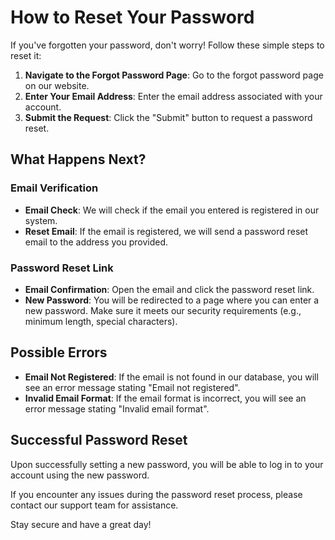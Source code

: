 # How to Reset Your Password

If you've forgotten your password, don't worry! Follow these simple steps to reset it:

1. **Navigate to the Forgot Password Page**: Go to the forgot password page on our website.
2. **Enter Your Email Address**: Enter the email address associated with your account.
3. **Submit the Request**: Click the "Submit" button to request a password reset.

## What Happens Next?

### Email Verification

- **Email Check**: We will check if the email you entered is registered in our system.
- **Reset Email**: If the email is registered, we will send a password reset email to the address you provided.

### Password Reset Link

- **Email Confirmation**: Open the email and click the password reset link.
- **New Password**: You will be redirected to a page where you can enter a new password. Make sure it meets our security requirements (e.g., minimum length, special characters).

## Possible Errors

- **Email Not Registered**: If the email is not found in our database, you will see an error message stating "Email not registered".
- **Invalid Email Format**: If the email format is incorrect, you will see an error message stating "Invalid email format".

## Successful Password Reset

Upon successfully setting a new password, you will be able to log in to your account using the new password.

If you encounter any issues during the password reset process, please contact our support team for assistance.

Stay secure and have a great day!
